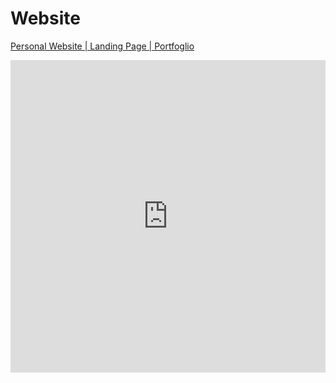 # Website

[Personal Website | Landing Page | Portfoglio](https://emanuelepicariello.com/)


<iframe src="https://emanuelepicariello.com/" title="Emanuele Picariello's Personal Website" width="100%" height="500px" style="border: none;"></iframe>
